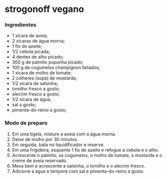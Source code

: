 # strogonoff vegano

### Ingredientes

- 1 xícara de aveia;
- 2 xícaras de água morna;
- 1 fio de azeite;
- 1/2 cebola picada;
- 4 dentes de alho picado;
- 300 g de palmito pupunha picado;
- 100 g de cogumelos champignon fatiados;
- 1 xícara de molho de tomate;
- 2 colheres (sopa) de mostarda;
- 1/2 xícara de salsinha;
- tomilho fresco a gosto;
- alecrim fresco a gosto;
- 1/2 xícara de água;
- sal a gosto;
- pimenta-do-reino a gosto;

 ### Modo de preparo

1. Em uma tigela, misture a aveia com a água morna.
2. Deixe de molho por 30 minutos.
3. Em seguida, bata no liquidificador e reserve.
4. Em uma frigideira, esquente 1 fio de azeite e refogue a cebola e o alho.
5. Acrescente o palmito, os cogumelos, o molho de tomate, a mostarda e o creme de aveia reservado.
6. Mexa bem e acrescente a salsinha, o tomilho e o alecrim fresco.
7. Adicione a água e tempere com sal e pimenta-do-reino a gosto.